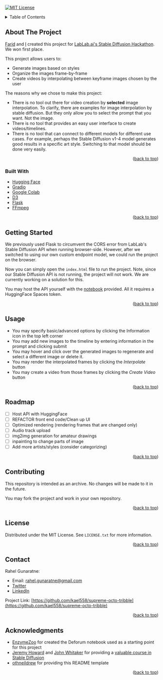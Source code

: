<a name="readme-top"></a>

[![MIT License][license-shield]][license-url]

<!-- TABLE OF CONTENTS -->
<details>
  <summary>Table of Contents</summary>
  <ol>
    <li>
      <a href="#about-the-project">About The Project</a>
      <ul>
        <li><a href="#built-with">Built With</a></li>
      </ul>
    </li>
    <li><a href="#getting-started">Getting Started</a></li>
    <li><a href="#usage">Usage</a></li>
    <li><a href="#roadmap">Roadmap</a></li>
    <li><a href="#contributing">Contributing</a></li>
    <li><a href="#license">License</a></li>
    <li><a href="#contact">Contact</a></li>
    <li><a href="#acknowledgments">Acknowledgments</a></li>
  </ol>
</details>

<!-- ABOUT THE PROJECT -->
## About The Project
[Farid][farid-linkedin-url] and [I][rahel-linkedin-url] created this project for [LabLab.ai's Stable Diffusion Hackathon](https://lablab.ai/event/stable-diffusion-hackathon). We won first place.

This project allows users to:
* Generate images based on styles
* Organize the images frame-by-frame 
* Create videos by interpolating between keyframe images chosen by the user

The reasons why we chose to make this project:
* There is no tool out there for video creation by **selected** image interpolation. To clarify, there are examples for image interpolation by stable diffusion. But they only allow you to select the prompt that you want. Not the image. 
* There is no tool that provides an easy user interface to create videos/timelines. 
* There is no tool that can connect to different models for different use cases. For example, perhaps the Stable Diffusion v1-4 model generates good results in a specific art style. Switching to that model should be done very easily. 

<p align="right">(<a href="#readme-top">back to top</a>)</p>

### Built With
* [Hugging Face](https://huggingface.co/)
* [Gradio](https://gradio.app/)
* [Google Colab](https://colab.research.google.com/drive/1i6fZHgd1jyMq9Byww1exjgGURaEHtRsR?usp=sharing)
* [D3](https://d3js.org/)
* [Flask](https://flask.palletsprojects.com/en/2.2.x/)
* [FFmpeg](https://ffmpeg.org/)

<p align="right">(<a href="#readme-top">back to top</a>)</p>

<!-- GETTING STARTED -->
## Getting Started
We previously used Flask to circumvent the CORS error from LabLab's Stable Diffusion API when running browser-side. However, after we switched to using our own custom endpoint model, we could run the project on the browser.

Now you can simply open the `index.html` file to run the project. Note, since our Stable Diffusion API is not running, the project will not work. We are currently working on a solution for this. 

You may host the API yourself with the [notebook](https://github.com/kael558/supreme-octo-tribble/blob/main/notebooks/Deforum_Stable_Diffusion_Adapted_To_API_v2.ipynb) provided. All it requires a HuggingFace Spaces token. 

<p align="right">(<a href="#readme-top">back to top</a>)</p>

<!-- USAGE EXAMPLES -->
## Usage
* You may specify basic/advanced options by clicking the Information icon in the top left corner
* You may add new images to the timeline by entering information in the prompt and clicking submit
* You may hover and click over the generated images to regenerate and select a different image or delete it.
* You may render the interpolated frames by clicking the _Interpolate_ button
* You may create a video from those frames by clicking the _Create Video_ button

<p align="right">(<a href="#readme-top">back to top</a>)</p>


<!-- ROADMAP -->
## Roadmap
- [ ] Host API with HuggingFace
- [ ] REFACTOR front end code/Clean up UI
- [ ] Optimized rendering (rendering frames that are changed only)
- [ ] Audio track upload
- [ ] img2img generation for amateur drawings
- [ ] inpainting to change parts of image
- [ ] Add more artists/styles (consider categorizing)

<p align="right">(<a href="#readme-top">back to top</a>)</p>


<!-- CONTRIBUTING -->
## Contributing
This repository is intended as an archive. No changes will be made to it in the future. 

You may fork the project and work in your own repository.

<p align="right">(<a href="#readme-top">back to top</a>)</p>


<!-- LICENSE -->
## License

Distributed under the MIT License. See `LICENSE.txt` for more information.

<p align="right">(<a href="#readme-top">back to top</a>)</p>



<!-- CONTACT -->
## Contact
Rahel Gunaratne:
 - Email: rahel.gunaratne@gmail.com
 - [Twitter](https://twitter.com/gunaratne_rahel)
 - [LinkedIn](https://www.linkedin.com/in/rahelgunaratne/)

Project Link: [https://github.com/kael558/supreme-octo-tribble](https://github.com/kael558/supreme-octo-tribble)

<p align="right">(<a href="#readme-top">back to top</a>)</p>


<!-- ACKNOWLEDGMENTS -->
## Acknowledgments

* [EnzymeZoo](https://twitter.com/enzymezoo) for created the Deforum notebook used as a starting point for this project
* [Jeremy Howard](https://twitter.com/jeremyphoward) and [John Whitaker](https://twitter.com/johnowhitaker) for providing a [valuable course in Stable Diffusion](https://forums.fast.ai/t/lesson-9-part-2-preview/101336)
* [othneildrew](https://github.com/othneildrew/Best-README-Template) for providing this README template

<p align="right">(<a href="#readme-top">back to top</a>)</p>

<!-- MARKDOWN LINKS & IMAGES -->
<!-- https://www.markdownguide.org/basic-syntax/#reference-style-links -->
[contributors-shield]: https://img.shields.io/github/contributors/github_username/repo_name.svg?style=for-the-badge
[contributors-url]: https://github.com/github_username/repo_name/graphs/contributors
[forks-shield]: https://img.shields.io/github/forks/github_username/repo_name.svg?style=for-the-badge
[forks-url]: https://github.com/github_username/repo_name/network/members
[stars-shield]: https://img.shields.io/github/stars/github_username/repo_name.svg?style=for-the-badge
[stars-url]: https://github.com/github_username/repo_name/stargazers
[issues-shield]: https://img.shields.io/github/issues/github_username/repo_name.svg?style=for-the-badge
[issues-url]: https://github.com/github_username/repo_name/issues

[license-shield]: https://img.shields.io/github/license/kael558/supreme-octo-tribble.svg?style=for-the-badge
[license-url]: https://github.com/kael558/supreme-octo-tribble/blob/main/LICENSE.txt
[linkedin-shield]: https://img.shields.io/badge/-LinkedIn-black.svg?style=for-the-badge&logo=linkedin&colorB=555
[rahel-linkedin-url]: https://www.linkedin.com/in/rahelgunaratne/
[farid-linkedin-url]: https://www.linkedin.com/in/farid-hassainia-ca/



